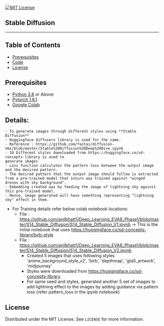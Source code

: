 
<!-- PROJECT SHIELDS -->
<!--
*** I'm using markdown "reference style" links for readability.
*** Reference links are enclosed in brackets [ ] instead of parentheses ( ).
*** See the bottom of this document for the declaration of the reference variables
*** for contributors-url, forks-url, etc. This is an optional, concise syntax you may use.
*** https://www.markdownguide.org/basic-syntax/#reference-style-links
-->
[![MIT License][license-shield]][license-url]

## Stable Diffusion
________

<!-- TABLE OF CONTENTS -->
## Table of Contents

* [Prerequisites](#prerequisites)
* [Code](#Code)
* [License](#license)

## Prerequisites

* [Python 3.8](https://www.python.org/downloads/) or Above
* [Pytorch 1.8.1](https://pytorch.org/)  
* [Google Colab](https://colab.research.google.com/)

<!-- Code -->
## Details:
    - To generate images through different styles using **Stable Diffusion** 
    - Huggingface diffusers library is used for the same.
    - Reference : https://github.com/fastai/diffusion-nbs/blob/master/Stable%20Diffusion%20Deep%20Dive.ipynb
    - 10 Different styles downloaded from https://huggingface.co/sd-concepts-library is used to
    generate images
    - Loss function calculates the pattern loss between the output image and the desired pattern.
    - The desired pattern that the output image should follow is extracted from a pre-trained model that inturn was trained against "winged drones with sky background".
    - Embedding created was by feeding the image of lightning sky against this pre-trained model.
    - Hence, image generated will have something representing "lightning sky" effect in them.

- For Training details refer below colab notebook locations:
    - File : https://github.com/anilbhatt1/Deep_Learning_EVA8_Phase1/blob/master/S14_Stable_Diffusion/S14_Stable_Diffusion_V1.ipynb -> This is the initial notebook that uses https://huggingface.co/sd-concepts-library/birb-style
    - File : https://github.com/anilbhatt1/Deep_Learning_EVA8_Phase1/blob/master/S14_Stable_Diffusion/S14_Stable_Diffusion_V2.ipynb 
        - Created 5 images that uses following styles 'anime_background_style_v2', 'birb', 'depthmap', 'gta5_artwork', 'midjourney'
        - Styles were downloaded from https://huggingface.co/sd-concepts-library
        - For same seed and styles, generated another 5 set of images to add lightning effect to the images by adding guidance via pattern loss (refer pattern_loss in the ipynb notebook)

<!-- LICENSE -->
## License

Distributed under the MIT License. See `LICENSE` for more information.

<!-- MARKDOWN LINKS & IMAGES -->
<!-- https://www.markdownguide.org/basic-syntax/#reference-style-links -->
[forks-shield]: https://img.shields.io/github/forks/othneildrew/Best-README-Template.svg?style=flat-square
[forks-url]: https://github.com/othneildrew/Best-README-Template/network/members
[stars-shield]: https://img.shields.io/github/stars/othneildrew/Best-README-Template.svg?style=flat-square
[stars-url]: https://github.com/othneildrew/Best-README-Template/stargazers
[issues-shield]: https://img.shields.io/github/issues/othneildrew/Best-README-Template.svg?style=flat-square
[issues-url]: https://github.com/othneildrew/Best-README-Template/issues
[license-shield]: https://img.shields.io/github/license/othneildrew/Best-README-Template.svg?style=flat-square
[license-url]: https://github.com/anilbhatt1/Deep_Learning_EVA4_Phase2/blob/master/LICENSE.txt
[linkedin-shield]: https://img.shields.io/badge/-LinkedIn-black.svg?style=flat-square&logo=linkedin&colorB=555




